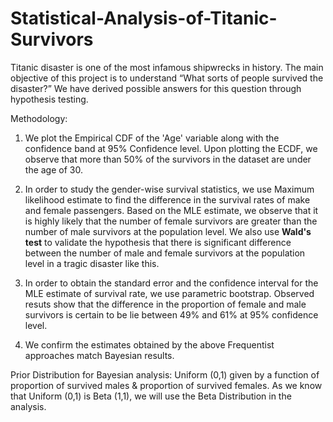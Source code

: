 # Statistical-Analysis-of-Titanic-Survivors

Titanic disaster is one of the most infamous shipwrecks in history. The main objective of this project is to understand “What sorts of people survived the disaster?” We have derived possible answers for this question through hypothesis testing.

Methodology:

1) We plot the Empirical CDF of the 'Age' variable along with the confidence band at 95% Confidence level. Upon plotting the ECDF, we observe that more than 50% of the survivors in the dataset are under the age of 30.

2) In order to study the gender-wise survival statistics, we use Maximum likelihood estimate to find the difference in the survival rates of make and female passengers. Based on the MLE estimate, we observe that it is highly likely that the number of female survivors are greater than the number of male survivors at the population level. We also use **Wald's test** to validate the hypothesis that  there is significant difference between the number of male and female survivors at the population level in a tragic disaster like this.

3) In order to obtain the standard error and the confidence interval for the MLE estimate of survival rate, we use parametric bootstrap. Observed resuts show that the difference in the proportion of female and male survivors is certain to be lie between 49% and 61% at 95% confidence level.

4) We confirm the estimates obtained by the above Frequentist approaches match Bayesian results. 

Prior Distribution for Bayesian analysis:
Uniform (0,1) given by a function of proportion of survived males & proportion of survived females. As we know that Uniform (0,1) is Beta (1,1), we will use the Beta Distribution in the analysis.


